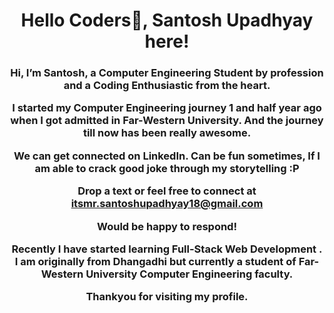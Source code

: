 
<h1 align="center">Hello Coders👋, Santosh Upadhyay here!</h1>
<h3 align="center">Hi, I’m Santosh, a Computer Engineering Student by profession and a Coding Enthusiastic from the heart.

I started my Computer Engineering journey 1 and half year ago when I got admitted in Far-Western University. And the journey till now has been really awesome.

We can get connected on LinkedIn.
Can be fun sometimes, If I am able to crack good joke through my storytelling :P

Drop a text or feel free to connect at itsmr.santoshupadhyay18@gmail.com

Would be happy to respond!

Recently I have started learning Full-Stack Web Development . I am originally from Dhangadhi but currently a student of Far-Western University Computer Engineering faculty.

Thankyou for visiting my profile.</h3>

<!-- <p align="left"> <img src="https://komarev.com/ghpvc/?username=santosupadhyay&label=Profile%20views&color=0e75b6&style=flat" alt="santosupadhyay" /> </p>

<p align="left"> <a href="https://github.com/ryo-ma/github-profile-trophy"><img src="https://github-profile-trophy.vercel.app/?username=santosupadhyay" alt="santosupadhyay" /></a> </p>

<p align="left"> <a href="https://twitter.com/@santosupadhyay0" target="blank"><img src="https://img.shields.io/twitter/follow/@santosupadhyay0?logo=twitter&style=for-the-badge" alt="@santosupadhyay0" /></a> </p>

- 🔭 I’m currently working on **Hospital Management System**

- 🌱 I’m currently learning **Full Stack Development**

- 💬 Ask me about **C, C++, HTML, CSS and Python Basics**

- 📫 How to reach me **itsmr.santoshupadhyay18@gmail.com**

- ⚡ Fun fact **---- I am not funny but I don't give a luck to anyone!**

<h3 align="left">You can connect to me through:</h3>
<p align="left">
<a href="https://twitter.com/@santosupadhyay0" target="blank"><img align="center" src="https://raw.githubusercontent.com/rahuldkjain/github-profile-readme-generator/master/src/images/icons/Social/twitter.svg" alt="@santosupadhyay0" height="30" width="40" /></a>
<a href="https://linkedin.com/in/santosh-upadhyay-4b9941232" target="blank"><img align="center" src="https://raw.githubusercontent.com/rahuldkjain/github-profile-readme-generator/master/src/images/icons/Social/linked-in-alt.svg" alt="santosh-upadhyay-4b9941232" height="30" width="40" /></a>
<a href="https://fb.com/santosupadhyay0002" target="blank"><img align="center" src="https://raw.githubusercontent.com/rahuldkjain/github-profile-readme-generator/master/src/images/icons/Social/facebook.svg" alt="santosupadhyay0002" height="30" width="40" /></a>
<a href="https://instagram.com/santoshupadhyay__" target="blank"><img align="center" src="https://raw.githubusercontent.com/rahuldkjain/github-profile-readme-generator/master/src/images/icons/Social/instagram.svg" alt="santoshupadhyay__" height="30" width="40" /></a>
</p>

<h3 align="left">Languages and Tools:</h3>
<p align="left"> <a href="https://getbootstrap.com" target="_blank" rel="noreferrer"> <img src="https://raw.githubusercontent.com/devicons/devicon/master/icons/bootstrap/bootstrap-plain-wordmark.svg" alt="bootstrap" width="40" height="40"/> </a> <a href="https://www.cprogramming.com/" target="_blank" rel="noreferrer"> <img src="https://raw.githubusercontent.com/devicons/devicon/master/icons/c/c-original.svg" alt="c" width="40" height="40"/> </a> <a href="https://www.w3schools.com/cpp/" target="_blank" rel="noreferrer"> <img src="https://raw.githubusercontent.com/devicons/devicon/master/icons/cplusplus/cplusplus-original.svg" alt="cplusplus" width="40" height="40"/> </a> <a href="https://www.w3schools.com/css/" target="_blank" rel="noreferrer"> <img src="https://raw.githubusercontent.com/devicons/devicon/master/icons/css3/css3-original-wordmark.svg" alt="css3" width="40" height="40"/> </a> <a href="https://www.w3.org/html/" target="_blank" rel="noreferrer"> <img src="https://raw.githubusercontent.com/devicons/devicon/master/icons/html5/html5-original-wordmark.svg" alt="html5" width="40" height="40"/> </a> <a href="https://developer.mozilla.org/en-US/docs/Web/JavaScript" target="_blank" rel="noreferrer"> <img src="https://raw.githubusercontent.com/devicons/devicon/master/icons/javascript/javascript-original.svg" alt="javascript" width="40" height="40"/> </a> </p>

<p><img align="left" src="https://github-readme-stats.vercel.app/api/top-langs?username=santosupadhyay&show_icons=true&locale=en&layout=compact" alt="santosupadhyay" /></p>

<p>&nbsp;<img align="center" src="https://github-readme-stats.vercel.app/api?username=santosupadhyay&show_icons=true&locale=en" alt="santosupadhyay" /></p>

<p><img align="center" src="https://github-readme-streak-stats.herokuapp.com/?user=santosupadhyay&" alt="santosupadhyay" /></p>

 -->
